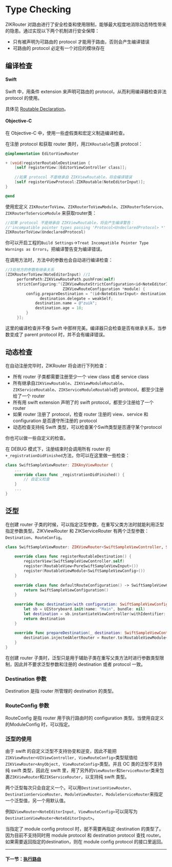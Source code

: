 # Type Checking

ZIKRouter 对路由进行了安全检查和使用限制，能够最大程度地消除动态特性带来的隐患。通过实现以下两个机制进行安全保障：

* 只有被声明为可路由的 protocol 才能用于路由，否则会产生编译错误
* 可路由的 protocol 必定有一个对应的模块存在

## 编译检查

#### Swift

Swift 中，用条件 extension 来声明可路由的 protocol，从而利用编译器检查非法 protocol 的使用。

具体见 [Routable Declaration](RoutableDeclaration.md#Routable)。

#### Objective-C

在 Objective-C 中，使用一些虚假类和宏定义制造编译检查。

在注册 protocol 和获取 router 类时，用`ZIKRoutable`包裹 protocol：

```objectivec
@implementation EditorViewRouter

+ (void)registerRoutableDestination {
    [self registerView:[EditorViewController class]];
    
    //如果 protocol 不是继承自 ZIKViewRoutable，将会编译错误
    [self registerViewProtocol:ZIKRoutable(NoteEditorInput)];
}

@end
```

使用宏定义 `ZIKRouterToView`、`ZIKRouterToViewModule`、`ZIKRouterToService`、`ZIKRouterToServiceModule` 来获取router类：

```objectivec
//如果 protocol 不是继承自 ZIKViewRoutable，将会产生编译警告：
//'incompatible pointer types passing 'Protocol<UndeclaredProtocol> *' to parameter of type 'Protocol<ZIKViewRoutable> *'
ZIKRouterToView(UndeclaredProtocol)
```

你可以开启工程的`Build Settings`->`Treat Incompatible Pointer Type Warnings as Errors`，把编译警告变为编译错误。

在调用方法时，方法中的参数也会自动进行编译检查：

```objectivec
//3处地方的参数有继承关系
[ZIKRouterToView(NoteEditorInput) //1
     performPath:ZIKViewRoutePath.pushFrom(self)
     strictConfiguring:^(ZIKViewRouteStrictConfiguration<id<NoteEditorInput>> *config, //2
                         ZIKViewRouteConfiguration *module) {
         config.prepareDestination = ^(id<NoteEditorInput> destination) { //3
         	   destination.delegate = weakSelf;
             destination.name = @"zuik";
             destination.age = 18;
         }
     }];
```

这里的编译检查并不像 Swift 中那样完美。编译器只会检查是否有继承关系，当参数变成了 parent protocol 时，并不会有编译错误。

## 动态检查

在自动注册完毕时，ZIKRouter 将会进行下列检查：

* 所有 router 子类都需要注册至少一个 view class 或者 service class
* 所有继承自`ZIKViewRoutable`、`ZIKViewModuleRoutable`、`ZIKServiceRoutable`、`ZIKServiceModuleRoutable`的 protocol，都至少注册给了一个 router
* 所有用 swift extension 声明了的 swift protocol，都至少注册给了一个 router
* 如果 router 注册了 protocol，检查 router 注册的 view、service 和 configuration 是否遵守所注册的 protocol
* 动态检查支持纯 Swift 类型，可以检查某个Swift类型是否遵守某个protocol

你也可以做一些自定义的检查。

在 DEBUG 模式下，注册结束时会调用所有 router 的 `+_registrationDidFinished`方法，你可以在这里做一些检查：

```swift
class SwiftSampleViewRouter: ZIKAnyViewRouter {
    ...
    override class func _registrationDidFinished() {
        // 自定义检查
    }
    ...
}

```

## 泛型

在创建 router 子类的时候，可以指定泛型参数，在重写父类方法时就能利用泛型指定参数类型。ZIKViewRouter 和 ZIKServiceRouter 有两个泛型参数：`Destination`、`RouteConfig`。

```swift
class SwiftSampleViewRouter: ZIKViewRouter<SwiftSampleViewController, SwiftSampleViewConfiguration> {
    
    override class func registerRoutableDestination() {
        registerView(SwiftSampleViewController.self)
        register(RoutableView<PureSwiftSampleViewInput>())
        register(RoutableViewModule<SwiftSampleViewConfig>())
    }
    
    override class func defaultRouteConfiguration() -> SwiftSampleViewConfiguration {
        return SwiftSampleViewConfiguration()
    }
    
    override func destination(with configuration: SwiftSampleViewConfiguration) -> SwiftSampleViewController? {
        let sb = UIStoryboard.init(name: "Main", bundle: nil)
        let destination = sb.instantiateViewController(withIdentifier: "SwiftSampleViewController") as! SwiftSampleViewController
        return destination
    }
    
    override func prepareDestination(_ destination: SwiftSampleViewController, configuration: ZIKViewRouteConfiguration) {
        destination.injectedAlertRouter = Router.to(RoutableViewModule<ZIKCompatibleAlertConfigProtocol>())
    }
}
```

在创建 router 子类时，泛型只是用于辅助子类在重写父类方法时进行参数类型限制，因此并不要求泛型参数和注册的 destination 或者 protocol 一致。

### Destination 参数

Destination 是指 router 所管理的 destination 的类型。

### RouteConfig 参数

RouteConfig 是指 router 用于执行路由时的 configuration 类型。当使用自定义的ModuleConfig 时，可以指定。

### 泛型的使用

由于 swift 的自定义泛型不支持协变和逆变，因此不能把`ZIKViewRouter<UIViewController, ViewRouteConfig>`类型赋值给`ZIKViewRouter<AnyObject, ViewRouteConfig>`类型。并且 OC 类的泛型不支持纯 swift 类型，因此在 swift 里，用了另外的`ViewRouter`和`ServiceRouter`类来包裹`ZIKViewRouter`和`ZIKServiceRouter`，以支持纯 swift 类型。

两个泛型每次只会自定义一个。可以用`DestinationViewRouter`、`DestinationServiceRouter`、`ModuleViewRouter`、`ModuleServiceRouter`来指定一个泛型值，另一个用默认值。

例如`ViewRouter<NoteEditorInput, ViewRouteConfig>`可以简写为`DestinationViewRouter<NoteEditorInput>`。

当指定了 module config protocol 时，就不需要再指定 destination 的类型了。因为目前不支持同时用 module protocol 和 destination protocol 查找 router。如果需要返回指定的destination，则在 module config protocol 的接口里返回。

---
#### 下一节：[执行路由](./PerformRoute.md)